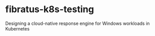 # fibratus-k8s-testing
Designing a cloud-native response engine for Windows workloads in Kubernetes

